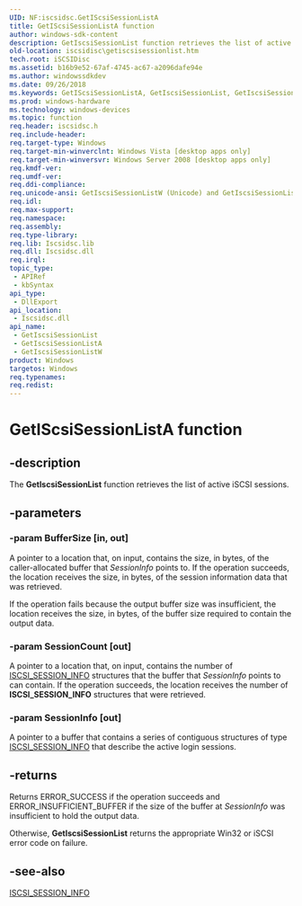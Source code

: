 ```yaml
---
UID: NF:iscsidsc.GetIScsiSessionListA
title: GetIScsiSessionListA function
author: windows-sdk-content
description: GetIscsiSessionList function retrieves the list of active iSCSI sessions.
old-location: iscsidisc\getiscsisessionlist.htm
tech.root: iSCSIDisc
ms.assetid: b16b9e52-67af-4745-ac67-a2096dafe94e
ms.author: windowssdkdev
ms.date: 09/26/2018
ms.keywords: GetIScsiSessionListA, GetIscsiSessionList, GetIscsiSessionList function [iSCSI Discovery Library API], GetIscsiSessionListA, GetIscsiSessionListW, iscsidisc.getiscsisessionlist, iscsidsc/GetIscsiSessionList, iscsidsc/GetIscsiSessionListA, iscsidsc/GetIscsiSessionListW
ms.prod: windows-hardware
ms.technology: windows-devices
ms.topic: function
req.header: iscsidsc.h
req.include-header: 
req.target-type: Windows
req.target-min-winverclnt: Windows Vista [desktop apps only]
req.target-min-winversvr: Windows Server 2008 [desktop apps only]
req.kmdf-ver: 
req.umdf-ver: 
req.ddi-compliance: 
req.unicode-ansi: GetIscsiSessionListW (Unicode) and GetIscsiSessionListA (ANSI)
req.idl: 
req.max-support: 
req.namespace: 
req.assembly: 
req.type-library: 
req.lib: Iscsidsc.lib
req.dll: Iscsidsc.dll
req.irql: 
topic_type:
 - APIRef
 - kbSyntax
api_type:
 - DllExport
api_location:
 - Iscsidsc.dll
api_name:
 - GetIscsiSessionList
 - GetIscsiSessionListA
 - GetIscsiSessionListW
product: Windows
targetos: Windows
req.typenames: 
req.redist: 
---
```


# GetIScsiSessionListA function


## -description


The <b>GetIscsiSessionList</b> function retrieves the list of active iSCSI sessions.



## -parameters




### -param BufferSize [in, out]

A pointer to a location that, on input, contains the size, in bytes, of the caller-allocated buffer that <i>SessionInfo</i> points to. If the operation succeeds, the location receives the size, in bytes, of the session information data that was retrieved. 

If the operation fails because the output buffer size was insufficient, the location receives the size, in bytes, of the buffer size required to contain the output data.


### -param SessionCount [out]

A pointer to a location that, on input, contains the number of <a href="https://msdn.microsoft.com/5da4aa28-a630-41f2-abb2-5538c11242e6">ISCSI_SESSION_INFO</a> structures that the buffer that <i>SessionInfo</i> points to can contain. If the operation succeeds, the location receives the number of <b>ISCSI_SESSION_INFO</b> structures that were retrieved.


### -param SessionInfo [out]

A pointer to a buffer that contains a series of contiguous structures of type <a href="https://msdn.microsoft.com/5da4aa28-a630-41f2-abb2-5538c11242e6">ISCSI_SESSION_INFO</a> that describe the active login sessions. 



## -returns



Returns ERROR_SUCCESS if the operation succeeds and ERROR_INSUFFICIENT_BUFFER if the size of the buffer at <i>SessionInfo</i> was insufficient to hold the output data. 

Otherwise, <b>GetIscsiSessionList</b> returns the appropriate Win32 or iSCSI error code on failure.




## -see-also




<a href="https://msdn.microsoft.com/5da4aa28-a630-41f2-abb2-5538c11242e6">ISCSI_SESSION_INFO</a>
 

 


